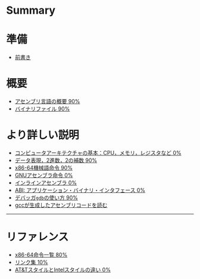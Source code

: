 # Summary

# 準備

- [前書き](1-pre.md)

# 概要

- [アセンブリ言語の概要 90%](2-asm-intro.md)
- [バイナリファイル 90%](3-binary.md)

# より詳しい説明

- [コンピュータアーキテクチャの基本：CPU，メモリ，レジスタなど 0%](5-arch.md)
- [データ表現，2進数，2の補数 90%](4-data.md)
- [x86-64機械語命令 90%](6-inst.md)
- [GNUアセンブラ命令 0%](7-asm.md)
- [インラインアセンブラ 0%](8-inline.md)
- [ABI: アプリケーション・バイナリ・インタフェース 0%](9-abi.md)
- [デバッガ`gdb`の使い方 90%](10-gdb.md)
- [gccが生成したアセンブリコードを読む]()
------
# リファレンス

- [x86-64命令一覧 80%](x86-list.md)
- [リンク集 10%](links.md)
- [AT&TスタイルとIntelスタイルの違い 0%]()
